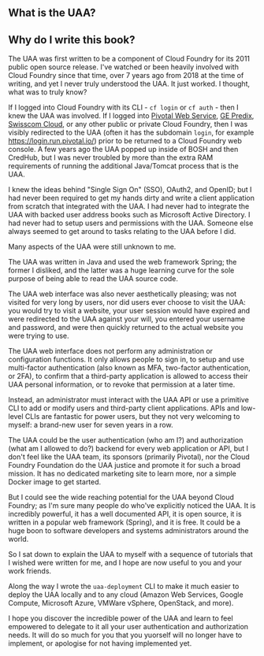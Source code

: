 ## What is the UAA?

## Why do I write this book?

The UAA was first written to be a component of Cloud Foundry for its 2011 public open source release. I've watched or been heavily involved with Cloud Foundry since that time, over 7 years ago from 2018 at the time of writing, and yet I never truly understood the UAA. It just worked. I thought, what was to truly know?

If I logged into Cloud Foundry with its CLI - `cf login` or `cf auth` - then I knew the UAA was involved. If I logged into [Pivotal Web Service](https://run.pivotal.io), [GE Predix](https://http://predix.io/), [Swisscom Cloud](http://cloud.swisscom.com/), or any other public or private Cloud Foundry, then I was visibly redirected to the UAA (often it has the subdomain `login`, for example https://login.run.pivotal.io/) prior to be returned to a Cloud Foundry web console. A few years ago the UAA popped up inside of BOSH and then CredHub, but I was never troubled by more than the extra RAM requirements of running the additional Java/Tomcat process that is the UAA.

I knew the ideas behind "Single Sign On" (SSO), OAuth2, and OpenID; but I had never been required to get my hands dirty and write a client application from scratch that integrated with the UAA. I had never had to integrate the UAA with backed user address books such as Microsoft Active Directory. I had never had to setup users and permissions with the UAA. Someone else always seemed to get around to tasks relating to the UAA before I did.

Many aspects of the UAA were still unknown to me.

The UAA was written in Java and used the web framework Spring; the former I disliked, and the latter was a huge learning curve for the sole purpose of being able to read the UAA source code.

The UAA web interface was also never aesthetically pleasing; was not visited for very long by users, nor did users ever choose to visit the UAA: you would try to visit a website, your user session would have expired and were redirected to the UAA against your will, you entered your username and password, and were then quickly returned to the actual website you were trying to use.

The UAA web interface does not perform any administration or configuration functions. It only allows people to sign in, to setup and use multi-factor authentication (also known as MFA, two-factor authentication, or 2FA), to confirm that a third-party application is allowed to access their UAA personal information, or to revoke that permission at a later time.

Instead, an administrator must interact with the UAA API or use a primitive CLI to add or modify users and third-party client applications. APIs and low-level CLIs are fantastic for power users, but they not very welcoming to myself: a brand-new user for seven years in a row.

The UAA could be the user authentication (who am I?) and authorization (what am I allowed to do?) backend for every web application or API, but I don't feel like the UAA team, its sponsors (primarily Pivotal), nor the Cloud Foundry Foundation do the UAA justice and promote it for such a broad mission. It has no dedicated marketing site to learn more, nor a simple Docker image to get started.

But I could see the wide reaching potential for the UAA beyond Cloud Foundry; as I'm sure many people do who've explicitly noticed the UAA. It is incredibly powerful, it has a well documented API, it is open source, it is written in a popular web framework (Spring), and it is free. It could be a huge boon to software developers and systems administrators around the world.

So I sat down to explain the UAA to myself with a sequence of tutorials that I wished were written for me, and I hope are now useful to you and your work friends.

Along the way I wrote the `uaa-deployment` CLI to make it much easier to deploy the UAA locally and to any cloud (Amazon Web Services, Google Compute, Microsoft Azure, VMWare vSphere, OpenStack, and more).

I hope you discover the incredible power of the UAA and learn to feel empowered to delegate to it all your user authentication and authorization needs. It will do so much for you that you yuorself will no longer have to implement, or apologise for not having implemented yet.